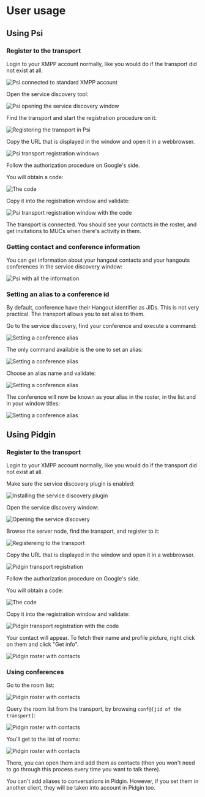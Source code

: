 # User usage

## Using Psi

### Register to the transport

Login to your XMPP account normally, like you would do if the transport
did not exist at all.

![Psi connected to standard XMPP account](user_usage_psi_1.png)

Open the service discovery tool:

![Psi opening the service discovery window](user_usage_psi_2.png)

Find the transport and start the registration procedure on it:

![Registering the transport in Psi](user_usage_psi_3.png)

Copy the URL that is displayed in the window and open it in a webbrowser.

![Psi transport registration windows](user_usage_psi_4.png)

Follow the authorization procedure on Google's side.

You will obtain a code:

![The code](user_usage_psi_5.png)

Copy it into the registration window and validate:

![Psi transport registration window with the code](user_usage_psi_6.png)

The transport is connected. You should see your contacts in the roster,
and get invitations to MUCs when there's activity in them.

### Getting contact and conference information

You can get information about your hangout contacts and your hangouts
conferences in the service discovery window:

![Psi with all the information](user_usage_psi_7.png)

### Setting an alias to a conference id

By default, conference have their Hangout identifier as JIDs. This is
not very practical. The transport allows you to set alias to them.

Go to the service discovery, find your conference and execute a command:

![Setting a conference alias](user_usage_psi_8.png)

The only command available is the one to set an alias:

![Setting a conference alias](user_usage_psi_9.png)

Choose an alias name and validate:

![Setting a conference alias](user_usage_psi_10.png)

The conference will now be known as your alias in the roster, in the
list and in your window titles:

![Setting a conference alias](user_usage_psi_11.png)

## Using Pidgin

### Register to the transport
Login to your XMPP account normally, like you would do if the transport
did not exist at all.

Make sure the service discovery plugin is enabled:

![Installing the service discovery plugin](user_usage_pidgin_1.png)

Open the service discovery window:

![Opening the service discovery](user_usage_pidgin_2.png)

Browse the server node, find the transport, and register to it:

![Registereing to the transport](user_usage_pidgin_3.png)

Copy the URL that is displayed in the window and open it in a webbrowser.

![Pidgin transport registration](user_usage_pidgin_4.png)

Follow the authorization procedure on Google's side.

You will obtain a code:

![The code](user_usage_psi_5.png)

Copy it into the registration window and validate:

![Pidgin transport registration with the code](user_usage_pidgin_5.png)

Your contact will appear. To fetch their name and profile picture,
right click on them and click "Get info".

![Pidgin roster with contacts](user_usage_pidgin_6.png)

### Using conferences

Go to the room list:

![Pidgin roster with contacts](user_usage_pidgin_7.png)

Query the room list from the transport, by browsing `conf@[jid of the transport]`:

![Pidgin roster with contacts](user_usage_pidgin_8.png)

You'll get to the list of rooms:

![Pidgin roster with contacts](user_usage_pidgin_9.png)

There, you can open them and add them as contacts (then you won't need
to go through this process every time you want to talk there).

You can't add aliases to conversations in Pidgin. However, if you set
them in another client, they will be taken into account in Pidgin too.
